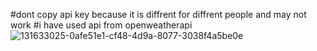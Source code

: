 #dont copy api key because it is diffrent for diffrent people and may not work
#i have used api from openweatherapi
![131633025-0afe51e1-cf48-4d9a-8077-3038f4a5be0e](https://user-images.githubusercontent.com/69031970/168106144-d87f41bc-8014-464f-8071-3cc006bba821.png)
